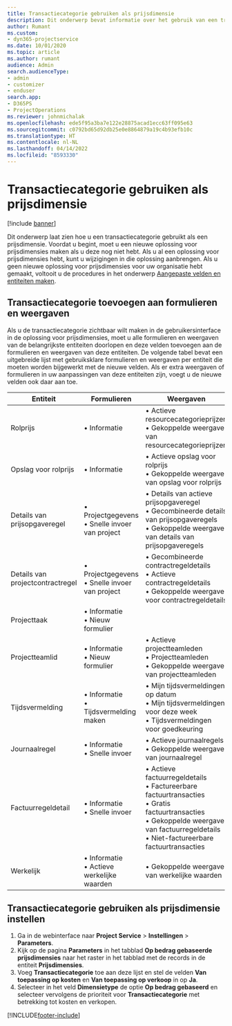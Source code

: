 ```yaml
---
title: Transactiecategorie gebruiken als prijsdimensie
description: Dit onderwerp bevat informatie over het gebruik van een transactiecategorie als een prijsdimensie.
author: Rumant
ms.custom:
- dyn365-projectservice
ms.date: 10/01/2020
ms.topic: article
ms.author: rumant
audience: Admin
search.audienceType:
- admin
- customizer
- enduser
search.app:
- D365PS
- ProjectOperations
ms.reviewer: johnmichalak
ms.openlocfilehash: ede5f95a3ba7e122e28875acad1ecc63ff095e63
ms.sourcegitcommit: c0792bd65d92db25e0e8864879a19c4b93efb10c
ms.translationtype: HT
ms.contentlocale: nl-NL
ms.lasthandoff: 04/14/2022
ms.locfileid: "8593330"
---
```

# <a name="use-transaction-category-as-a-pricing-dimension"></a>Transactiecategorie gebruiken als prijsdimensie

[!include [banner](../includes/psa-now-project-operations.md)]

Dit onderwerp laat zien hoe u een transactiecategorie gebruikt als een prijsdimensie. Voordat u begint, moet u een nieuwe oplossing voor prijsdimensies maken als u deze nog niet hebt. Als u al een oplossing voor prijsdimensies hebt, kunt u wijzigingen in die oplossing aanbrengen. Als u geen nieuwe oplossing voor prijsdimensies voor uw organisatie hebt gemaakt, voltooit u de procedures in het onderwerp [Aangepaste velden en entiteiten maken](create-custom-fields-entities.md).

## <a name="add-transaction-category-to-forms-and-views"></a>Transactiecategorie toevoegen aan formulieren en weergaven
Als u de transactiecategorie zichtbaar wilt maken in de gebruikersinterface in de oplossing voor prijsdimensies, moet u alle formulieren en weergaven van de belangrijkste entiteiten doorlopen en deze velden toevoegen aan de formulieren en weergaven van deze entiteiten.
De volgende tabel bevat een uitgebreide lijst met gebruiksklare formulieren en weergaven per entiteit die moeten worden bijgewerkt met de nieuwe velden. Als er extra weergaven of formulieren in uw aanpassingen van deze entiteiten zijn, voegt u de nieuwe velden ook daar aan toe.

|  Entiteit        | Formulieren     |Weergaven        |
| ------------------------------|---------------------------------|----------------------------------|
|  Rolprijs|• Informatie |• Actieve resourcecategorieprijzen<br> • Gekoppelde weergave van resourcecategorieprijzen|
|  Opslag voor rolprijs|• Informatie|• Actieve opslag voor rolprijs<br>• Gekoppelde weergave van opslag voor rolprijs|
|  Details van prijsopgaveregel|• Projectgegevens<br>• Snelle invoer van project|• Details van actieve prijsopgaveregel<br>• Gecombineerde details van prijsopgaveregels<br>• Gekoppelde weergave van details van prijsopgaveregels|
|  Details van projectcontractregel|• Projectgegevens<br>• Snelle invoer van project|• Gecombineerde contractregeldetails<br>• Actieve contractregeldetails<br>• Gekoppelde weergave voor contractregeldetails|
|  Projecttaak|• Informatie<br>• Nieuw formulier||
|  Projectteamlid|• Informatie<br>• Nieuw formulier|• Actieve projectteamleden<br>• Projectteamleden<br>• Gekoppelde weergave van projectteamleden|
|  Tijdsvermelding|• Informatie<br>• Tijdsvermelding maken|• Mijn tijdsvermeldingen op datum<br>• Mijn tijdsvermeldingen voor deze week<br>• Tijdsvermeldingen voor goedkeuring|
|  Journaalregel|• Informatie<br>• Snelle invoer|• Actieve journaalregels<br>• Gekoppelde weergave van journaalregel|
|  Factuurregeldetail|• Informatie<br>• Snelle invoer|• Actieve factuurregeldetails<br>• Factureerbare factuurtransacties<br>• Gratis factuurtransacties<br>• Gekoppelde weergave van factuurregeldetails<br>• Niet-factureerbare factuurtransacties|
|  Werkelijk|• Informatie<br>• Actieve werkelijke waarden|• Gekoppelde weergave van werkelijke waarden|

## <a name="set-up-transaction-category-as-a-pricing-dimension"></a>Transactiecategorie gebruiken als prijsdimensie instellen

1. Ga in de webinterface naar **Project Service** > **Instellingen** > **Parameters**. 
2. Kijk op de pagina **Parameters** in het tabblad **Op bedrag gebaseerde prijsdimensies** naar het raster in het tabblad met de records in de entiteit **Prijsdimensies**.
3. Voeg **Transactiecategorie** toe aan deze lijst en stel de velden **Van toepassing op kosten** en **Van toepassing op verkoop** in op **Ja**.
4. Selecteer in het veld **Dimensietype** de optie **Op bedrag gebaseerd** en selecteer vervolgens de prioriteit voor **Transactiecategorie** met betrekking tot kosten en verkopen.


[!INCLUDE[footer-include](../includes/footer-banner.md)]
